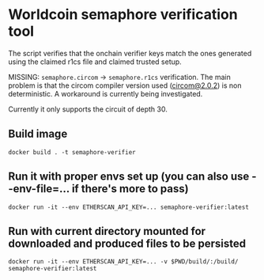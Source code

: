 # Worldcoin semaphore verification tool

The script verifies that the onchain verifier keys match the ones generated using the claimed r1cs file and claimed trusted setup.

MISSING: `semaphore.circom` -> `semaphore.r1cs` verification. The main problem is that the circom compiler version used (circom@2.0.2) is non deterministic. A workaround is currently being investigated.

Currently it only supports the circuit of depth 30.

## Build image

`docker build . -t semaphore-verifier`

## Run it with proper envs set up (you can also use --env-file=... if there's more to pass)

`docker run -it --env ETHERSCAN_API_KEY=... semaphore-verifier:latest`

## Run with current directory mounted for downloaded and produced files to be persisted

`docker run -it --env ETHERSCAN_API_KEY=... -v $PWD/build/:/build/ semaphore-verifier:latest`
